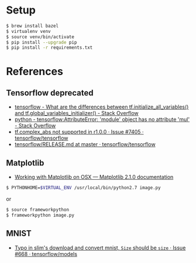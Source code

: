 # Setup

```sh
$ brew install bazel
$ virtualenv venv
$ source venv/bin/activate
$ pip install --upgrade pip
$ pip install -r requirements.txt
```

# References

## Tensorflow deprecated

- [tensorflow - What are the differences between tf.initialize_all_variables() and tf.global_variables_initializer() - Stack Overflow](https://stackoverflow.com/questions/41439254/what-are-the-differences-between-tf-initialize-all-variables-and-tf-global-var)
- [python - tensorflow:AttributeError: 'module' object has no attribute 'mul' - Stack Overflow](https://stackoverflow.com/questions/42217059/tensorflowattributeerror-module-object-has-no-attribute-mul)
- [tf.complex_abs not supported in r1.0.0 · Issue #7405 · tensorflow/tensorflow](https://github.com/tensorflow/tensorflow/issues/7405)
- [tensorflow/RELEASE.md at master · tensorflow/tensorflow](https://github.com/tensorflow/tensorflow/blob/master/RELEASE.md)

## Matplotlib

- [Working with Matplotlib on OSX — Matplotlib 2.1.0 documentation](https://matplotlib.org/faq/osx_framework.html)

```sh
$ PYTHONHOME=$VIRTUAL_ENV /usr/local/bin/python2.7 image.py
```

or

```sh
$ source frameworkpython
$ frameworkpython image.py
```

## MNIST

- [Typo in slim's download and convert mnist, `Size` should be `size` · Issue #668 · tensorflow/models](https://github.com/tensorflow/models/issues/668)
